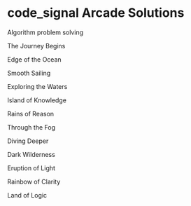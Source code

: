 # code_signal Arcade Solutions
Algorithm problem solving


The Journey Begins

Edge of the Ocean

Smooth Sailing

Exploring the Waters

Island of Knowledge

Rains of Reason

Through the Fog

Diving Deeper

Dark Wilderness

Eruption of Light

Rainbow of Clarity

Land of Logic
